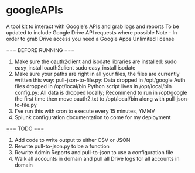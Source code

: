 # googleAPIs

A tool kit to interact with Google's APIs and grab logs and reports
To be updated to include Google Drive API requests where possible
Note - In order to grab Drive access you need a Google Apps Unlimited license

=== BEFORE RUNNING ===

1.	Make sure the oauth2client and isodate libraries are installed:
	sudo easy_install oauth2client
	sudo easy_install isodate
2.	Make sure your paths are right in all your files, the files are currently written this way:
	pull-json-to-file.py:
		Data dropped in /opt/google
		Auth files dropped in /opt/local/bin
		Python script lives in /opt/local/bin
	config.py:
		All data is dropped locally;
		Recommend to run in /opt/google the first time then move oauth2.txt to /opt/local/bin along with pull-json-to-file.py
3.	I've run this with cron to execute every 15 minutes, YMMV
4.	Splunk configuration documentation to come for my deployment


=== TODO ===

1.	Add code to write output to either CSV or JSON
2.	Rewrite pull-to-json.py to be a function
3.	Rewrite Admin Reports and pull-to-json to use a configuration file
4.	Walk all accounts in domain and pull all Drive logs for all accounts in domain
